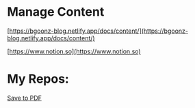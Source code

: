 # Manage Content

[https://bgoonz-blog.netlify.app/docs/content/](https://bgoonz-blog.netlify.app/docs/content/)

[https://www.notion.so](https://www.notion.so)

# My Repos:

[Save to PDF](https://pdfcrowd.com/url_to_pdf/?)